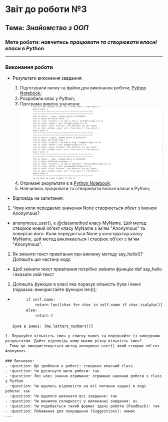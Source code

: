 # Звіт до роботи №3
## Тема: _Знайомство з ООП_
### Мета роботи: _навчитись працювати та створювати власні класи в Python_
---
### Виконання роботи
- Результати виконання завдання:
    1. Підготували папку та файли для виконання роботи, [Python Notebook](class.ipynb);
    1. Розробили клас у Python;
    1. Програма вивела значення: ![class](class.png)
    1. Отримані результати є в [Python Notebook](class.ipynb);
    1. Навчились працювати та створювати власні класи в Python;
    
- Відповідь на запитання:
1. Чому коли передаємо значення None створюється обєкт з іменем Anonymous?
- anonymous_user(), є @classmethod класу MyName. Цей метод створює новий об'єкт класу MyName з ім'ям "Anonymous" та повертає його. Коли передається None у конструктор класу MyName, цей метод викликається і створює об'єкт з ім'ям "Anonymous".
1. Як змінити текст привітання при виклику методу say_hello()? Допишіть цю частину коду.
- Щоб змінити текст привітання потрібно змінити функцію def say_hello і вказати свій текст
1. Допишіть функцію в класі яка порахує кількість букв і імені (підказка: використайте функцію len());
- ```def letters_numbers(self):
        if self.name:
            return len([char for char in self.name if char.isalpha()])
        else:
            return 0

  Букв в імені: {me.letters_numbers()}
```
1. Порахуйте кількість імен у списку names та порівняйте із виведеним результатом. Дайте відповідь чому маємо різну кількість імен?
- Тому що використовується метод anonymous_user() який створює об'єкт Anonymous.

### Висновок: 
- :question: Що зроблено в роботі: створено власний class
- :question: Чи досягнуто мети роботи: так
- :question: Які нові знання отримано: отримано навички роботи з class у Python
- :question: Чи вдалось відповісти на всі питання задані в ході роботи: так
- :question: Чи вдалося виконати всі завдання: так
- :question: Чи виникли складності у виконанні завдання: ні
- :question: Чи подобається такий формат здачі роботи (Feedback): так
- :question: Побажання для покращення (Suggestions): немає
---
